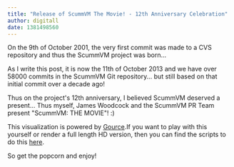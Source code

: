 ```yaml
---
title: "Release of ScummVM The Movie! - 12th Anniversary Celebration"
author: digitall
date: 1381498560
---
```


On the 9th of October 2001, the very first commit was made to a CVS repository and thus the ScummVM project was born...

As I write this post, it is now the 11th of October 2013 and we have over 58000 commits in the ScummVM Git repository... but still based on that initial commit over a decade ago!

Thus on the project's 12th anniversary, I believed ScummVM deserved a present... Thus myself, James Woodcock and the ScummVM PR Team present "ScummVM: THE MOVIE"! :)

This visualization is powered by [Gource](http://code.google.com/p/gource/).If you want to play with this yourself or render a full length HD version, then you can find the scripts to do this [here](https://github.com/digitall/scummvm-the-movie).

So get the popcorn and enjoy!
